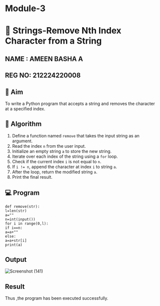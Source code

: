 # Module-3
# 🧹 Strings-Remove Nth Index Character from a String
## NAME : AMEEN BASHA A
## REG NO: 212224220008
## 🎯 Aim
To write a Python program that accepts a string and removes the character at a specified index.

## 🧠 Algorithm
1. Define a function named `remove` that takes the input string as an argument.
2. Read the index `n` from the user input.
3. Initialize an empty string `a` to store the new string.
4. Iterate over each index of the string using a `for` loop.
5. Check if the current index `i` is not equal to `n`.
6. If `i != n`, append the character at index `i` to string `a`.
7. After the loop, return the modified string `a`.
8. Print the final result.

## 💻 Program
```
def remove(str): 
l=len(str) 
a="" 
n=int(input()) 
for i in range(0,l): 
if i==n: 
a=a+"" 
else: 
a=a+str[i] 
print(a)
```
## Output
![Screenshot (141)](https://github.com/user-attachments/assets/f89595cc-e4bb-4fa1-a9ca-8eb4a39ad76a)

## Result
Thus ,the program has been executed successfully.

